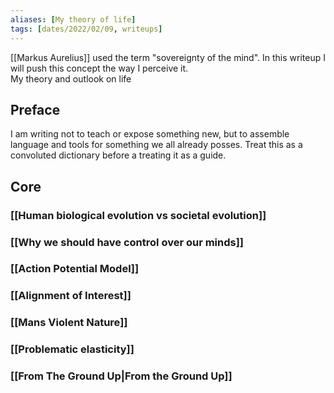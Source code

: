 ```yaml
---
aliases: [My theory of life]
tags: [dates/2022/02/09, writeups]
---
```

[[Markus Aurelius]] used the term "sovereignty of the mind". In this writeup I will push this concept the way I perceive it.  
My theory and outlook on life

## Preface
I am writing not to teach or expose something new, but to assemble language and tools for something we all already posses. Treat this as a convoluted dictionary before a treating it as a guide.

## Core

### [[Human biological evolution vs societal evolution]]

### [[Why we should have control over our minds]]

### [[Action Potential Model]]

### [[Alignment of Interest]]

### [[Mans Violent Nature]]

### [[Problematic elasticity]]

### [[From The Ground Up|From the Ground Up]]
